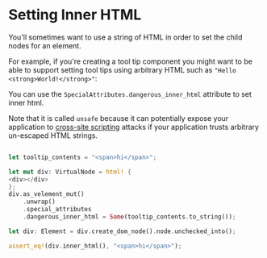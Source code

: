 # Setting Inner HTML

You'll sometimes want to use a string of HTML in order to set the child nodes for an element.

For example, if you're creating a tool tip component you might want to be able to support setting tool tips using
arbitrary HTML such as `"Hello <strong>World!</strong>"`:

You can use the `SpecialAttributes.dangerous_inner_html` attribute to set inner html.

Note that it is called `unsafe` because it can potentially expose your application to [cross-site scripting][XSS] attacks if your application
trusts arbitrary un-escaped HTML strings.

```rust

let tooltip_contents = "<span>hi</span>";

let mut div: VirtualNode = html! {
<div></div>
};
div.as_velement_mut()
    .unwrap()
    .special_attributes
    .dangerous_inner_html = Some(tooltip_contents.to_string());

let div: Element = div.create_dom_node().node.unchecked_into();

assert_eq!(div.inner_html(), "<span>hi</span>");
```

[XSS]: https://en.wikipedia.org/wiki/Cross-site_scripting
